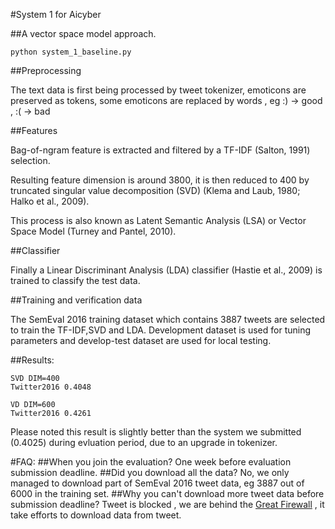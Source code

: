 #System 1 for Aicyber


##A vector space model approach.

~~~
python system_1_baseline.py
~~~
##Preprocessing

The text data is first being processed by tweet tokenizer, emoticons are preserved as tokens, some emoticons are replaced by words , eg :) -> good , :( -> bad

##Features

Bag-of-ngram feature is extracted and filtered by a TF-IDF (Salton, 1991) selection.

Resulting feature dimension is around 3800, it is then reduced to 400 by truncated singular value decomposition (SVD) (Klema and Laub, 1980; Halko et al., 2009).

This process is also known as Latent Semantic Analysis (LSA) or Vector Space Model (Turney and Pantel, 2010).

##Classifier

Finally a Linear Discriminant Analysis (LDA) classifier (Hastie et al., 2009) is trained to classify the test data.

##Training and verification data

The SemEval 2016 training dataset which contains 3887 tweets are selected to train the TF-IDF,SVD and LDA. Development dataset is used for tuning parameters and develop-test dataset are used for
local testing.

##Results:
```
SVD DIM=400
Twitter2016 0.4048

VD DIM=600
Twitter2016 0.4261

```
Please noted this result is slightly better than the system we submitted (0.4025) during evluation period, due to an upgrade in tokenizer.

#FAQ:
##When you join the evaluation?
One week before evaluation submission deadline.
##Did you download all the data?
No, we only managed to download part of SemEval 2016 tweet data, eg 3887 out of 6000 in the training set.
##Why you can't download more tweet data before submission deadline?
Tweet is blocked , we are behind the [Great Firewall](https://en.wikipedia.org/wiki/Internet_censorship_in_China) , it take efforts to download data from tweet.
